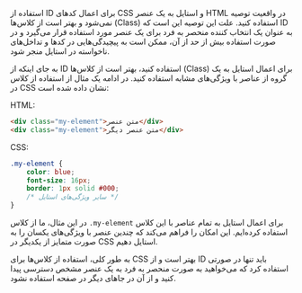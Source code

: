 استفاده از ID برای اعمال کدهای CSS و استایل به یک عنصر HTML در واقعیت توصیه نمی‌شود و بهتر است از کلاس‌ها (Class) استفاده کنید. علت این توصیه این است که ID به عنوان یک انتخاب کننده منحصر به فرد برای یک عنصر مورد استفاده قرار می‌گیرد و در صورت استفاده بیش از حد از آن، ممکن است به پیچیدگی‌هایی در کدها و تداخل‌های ناخواسته در استایل منجر شود.

به جای اینکه از ID استفاده کنید، بهتر است از کلاس‌ها (Class) برای اعمال استایل به یک گروه از عناصر با ویژگی‌های مشابه استفاده کنید. در ادامه یک مثال از استفاده از کلاس در CSS نشان داده شده است:

HTML:
```html
<div class="my-element">متن عنصر</div>
<div class="my-element">متن عنصر دیگر</div>
```

CSS:
```css
.my-element {
    color: blue;
    font-size: 16px;
    border: 1px solid #000;
    /* سایر ویژگی‌های استایل */
}
```

در این مثال، ما از کلاس `.my-element` برای اعمال استایل به تمام عناصر با این کلاس استفاده کرده‌ایم. این امکان را فراهم می‌کند که چندین عنصر با ویژگی‌های یکسان را به صورت متمایز از یکدیگر در CSS استایل دهیم.

به طور کلی، استفاده از کلاس‌ها برای CSS بهتر است و از ID باید تنها در صورتی استفاده کرد که می‌خواهید به صورت منحصر به فرد به یک عنصر مشخص دسترسی پیدا کنید و از آن در جاهای دیگر در صفحه استفاده نشود.
